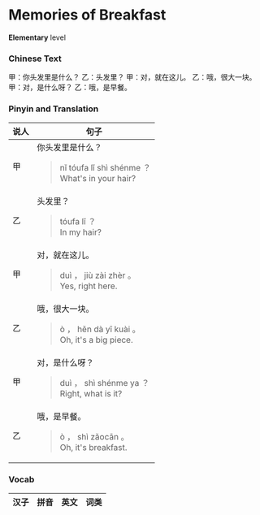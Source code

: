 # Memories of Breakfast
**Elementary** level
### Chinese Text
甲：你头发里是什么？
乙：头发里？
甲：对，就在这儿。
乙：哦，很大一块。
甲：对，是什么呀？
乙：哦，是早餐。

### Pinyin and Translation
|说人|句子|
|----|----|
|甲|你头发里是什么？<blockquote>nǐ tóufa lǐ shì shénme ？<br />What's in your hair?</blockquote>|
|乙|头发里？<blockquote>tóufa lǐ ？<br />In my hair?</blockquote>|
|甲|对，就在这儿。<blockquote>duì ， jiù zài zhèr 。<br />Yes, right here.</blockquote>|
|乙|哦，很大一块。<blockquote>ò ， hěn dà yī kuài 。<br />Oh, it's a big piece.</blockquote>|
|甲|对，是什么呀？<blockquote>duì ， shì shénme ya ？<br />Right, what is it?</blockquote>|
|乙|哦，是早餐。<blockquote>ò ， shì zǎocān 。<br />Oh, it's breakfast.</blockquote>|
### Vocab
|汉子|拼音|英文|词类|
|----|----|----|----|